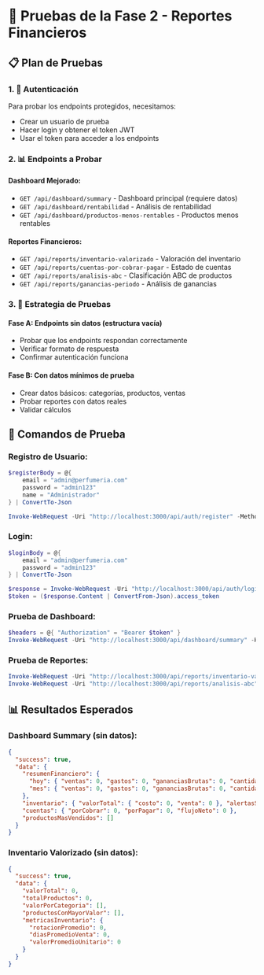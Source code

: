 # 🧪 Pruebas de la Fase 2 - Reportes Financieros

## 📋 Plan de Pruebas

### 1. 🔐 Autenticación
Para probar los endpoints protegidos, necesitamos:
- Crear un usuario de prueba
- Hacer login y obtener el token JWT
- Usar el token para acceder a los endpoints

### 2. 📊 Endpoints a Probar

#### Dashboard Mejorado:
- `GET /api/dashboard/summary` - Dashboard principal (requiere datos)
- `GET /api/dashboard/rentabilidad` - Análisis de rentabilidad
- `GET /api/dashboard/productos-menos-rentables` - Productos menos rentables

#### Reportes Financieros:
- `GET /api/reports/inventario-valorizado` - Valoración del inventario
- `GET /api/reports/cuentas-por-cobrar-pagar` - Estado de cuentas
- `GET /api/reports/analisis-abc` - Clasificación ABC de productos
- `GET /api/reports/ganancias-periodo` - Análisis de ganancias

### 3. 🎯 Estrategia de Pruebas

#### Fase A: Endpoints sin datos (estructura vacía)
- Probar que los endpoints respondan correctamente
- Verificar formato de respuesta
- Confirmar autenticación funciona

#### Fase B: Con datos mínimos de prueba
- Crear datos básicos: categorías, productos, ventas
- Probar reportes con datos reales
- Validar cálculos

## 🚀 Comandos de Prueba

### Registro de Usuario:
```powershell
$registerBody = @{
    email = "admin@perfumeria.com"
    password = "admin123"
    name = "Administrador"
} | ConvertTo-Json

Invoke-WebRequest -Uri "http://localhost:3000/api/auth/register" -Method POST -Body $registerBody -ContentType "application/json"
```

### Login:
```powershell
$loginBody = @{
    email = "admin@perfumeria.com"
    password = "admin123"
} | ConvertTo-Json

$response = Invoke-WebRequest -Uri "http://localhost:3000/api/auth/login" -Method POST -Body $loginBody -ContentType "application/json"
$token = ($response.Content | ConvertFrom-Json).access_token
```

### Prueba de Dashboard:
```powershell
$headers = @{ "Authorization" = "Bearer $token" }
Invoke-WebRequest -Uri "http://localhost:3000/api/dashboard/summary" -Headers $headers
```

### Prueba de Reportes:
```powershell
Invoke-WebRequest -Uri "http://localhost:3000/api/reports/inventario-valorizado" -Headers $headers
Invoke-WebRequest -Uri "http://localhost:3000/api/reports/analisis-abc" -Headers $headers
```

## 📊 Resultados Esperados

### Dashboard Summary (sin datos):
```json
{
  "success": true,
  "data": {
    "resumenFinanciero": {
      "hoy": { "ventas": 0, "gastos": 0, "gananciasBrutas": 0, "cantidadVentas": 0 },
      "mes": { "ventas": 0, "gastos": 0, "gananciasBrutas": 0, "cantidadVentas": 0 }
    },
    "inventario": { "valorTotal": { "costo": 0, "venta": 0 }, "alertasStockBajo": 0 },
    "cuentas": { "porCobrar": 0, "porPagar": 0, "flujoNeto": 0 },
    "productosMasVendidos": []
  }
}
```

### Inventario Valorizado (sin datos):
```json
{
  "success": true,
  "data": {
    "valorTotal": 0,
    "totalProductos": 0,
    "valorPorCategoria": [],
    "productosConMayorValor": [],
    "metricasInventario": {
      "rotacionPromedio": 0,
      "diasPromedioVenta": 0,
      "valorPromedioUnitario": 0
    }
  }
}
```
